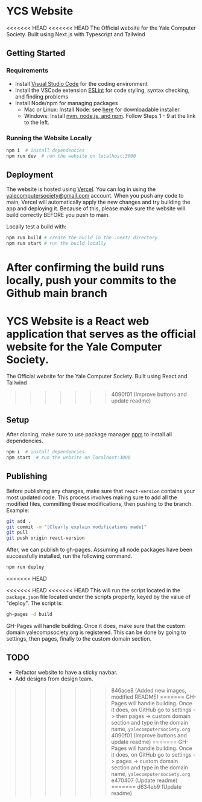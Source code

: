 # YCS Website

<<<<<<< HEAD
<<<<<<< HEAD
The Official website for the Yale Computer Society. Built using Next.js with Typescript and Tailwind

## Getting Started

### Requirements

- Install [Visual Studio Code](https://code.visualstudio.com/Download) for the coding environment
- Install the VSCode extension [ESLint](https://marketplace.visualstudio.com/items?itemName=dbaeumer.vscode-eslint) for code styling, syntax checking, and finding problems
- Install Node/npm for managing packages
  - Mac or Linux: Install Node: see [here](https://nodejs.org/en/download/) for downloadable installer.
  - Windows: Install [nvm, node.js, and npm](https://docs.microsoft.com/en-us/windows/nodejs/setup-on-wsl2#install-nvm-nodejs-and-npm). Follow Steps 1 - 9 at the link to the left.

### Running the Website Locally

```bash
npm i  # install dependencies
npm run dev  # run the website on localhost:3000
```

## Deployment

The website is hosted using [Vercel](https://vercel.com/). You can log in using the <yalecomputersociety@gmail.com> account. When you push any code to main, Vercel will automatically apply the new changes and try building the app and deploying it. Because of this, please make sure the website will build correctly BEFORE you push to main.

Locally test a build with:

```bash
npm run build # create the build in the .next/ directory
npm run start # run the build locally
```

After confirming the build runs locally, push your commits to the Github main branch
=======
YCS Website is a React web application that serves as the official website for the Yale Computer Society.
=======
The Official website for the Yale Computer Society. Built using React and Tailwind
>>>>>>> 4090f01 (Improve buttons and update readme)

## Setup

After cloning, make sure to use package manager [npm](https://nodejs.org/en/download) to install all dependencies.

```bash
npm i  # install dependencies
npm start  # run the website on localhost:3000
```

## Publishing

Before publishing any changes, make sure that `react-version` contains your most updated code. This process involves making sure to add all the modified files, committing these modifications, then pushing to the branch. Example:

```bash
git add .
git commit -m "[Clearly explain modifications made]"
git pull
git push origin react-version
```

After, we can publish to gh-pages. Assuming all node packages have been successfully installed, run the following command.

```bash
npm run deploy
```
<<<<<<< HEAD

<<<<<<< HEAD
<<<<<<< HEAD
This will run the script located in the `package.json` file located under the scripts property, keyed by the value of "deploy". The script is:

```bash
gh-pages -d build
```

GH-Pages will handle building. Once it does, make sure that the custom domain yalecompsociety.org is registered. This can be done by going to settings, then pages, finally to the custom domain section.

## TODO

- Refactor website to have a sticky navbar.
- Add designs from design team.
>>>>>>> 846ace8 (Added new images, modified README)
=======
GH-Pages will handle building. Once it does, on GitHub go to settings -> then pages -> custom domain section and type in the domain name, `yalecomputersociety.org`
>>>>>>> 4090f01 (Improve buttons and update readme)
=======
GH-Pages will handle building. Once it does, on GitHub go to settings -> pages -> custom domain section and type in the domain name, `yalecomputersociety.org`
>>>>>>> e470407 (Update readme)
=======
>>>>>>> d634eb9 (Update readme)
